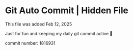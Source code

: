 # Git Auto Commit | Hidden File

This file was added Feb 12, 2025

Just for fun and keeping my daily git commit active 🤪

commit number: 1816931
